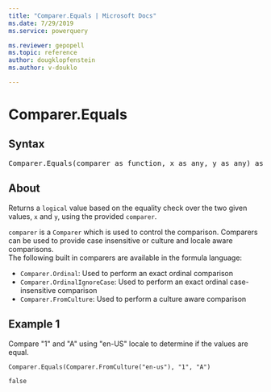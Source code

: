 ```yaml
---
title: "Comparer.Equals | Microsoft Docs"
ms.date: 7/29/2019
ms.service: powerquery

ms.reviewer: gepopell
ms.topic: reference
author: dougklopfenstein
ms.author: v-douklo

---
```

# Comparer.Equals

## Syntax

<pre>
Comparer.Equals(comparer as function, x as any, y as any) as logical  
</pre>
  
## About  
Returns a `logical` value based on the equality check over the two given values, `x` and `y`, using the provided `comparer`. <div> `comparer` is a `Comparer` which is used to control the comparison. Comparers can be used to provide case insensitive or culture and locale aware comparisons. </div> <div> The following built in comparers are available in the formula language: </div> <ul> <li><code>Comparer.Ordinal</code>: Used to perform an exact ordinal comparison</li> <li><code>Comparer.OrdinalIgnoreCase</code>: Used to perform an exact ordinal case-insensitive comparison</li> <li> <code>Comparer.FromCulture</code>: Used to perform a culture aware comparison</li> </ul>

## Example 1
Compare "1" and "A" using "en-US" locale to determine if the values are equal.

```powerquery-m
Comparer.Equals(Comparer.FromCulture("en-us"), "1", "A")
```

`false`
